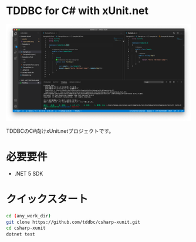 # TDDBC for C# with xUnit.net

![アイキャッチ](assets/eye-catch.png)

TDDBCのC#向けxUnit.netプロジェクトです。


# 必要要件

- .NET 5 SDK

# クイックスタート

```sh
cd (any_work_dir)
git clone https://github.com/tddbc/csharp-xunit.git
cd csharp-xunit
dotnet test
```

